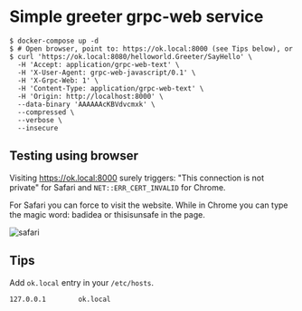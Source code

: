 # Simple greeter grpc-web service

```
$ docker-compose up -d
$ # Open browser, point to: https://ok.local:8000 (see Tips below), or
$ curl 'https://ok.local:8080/helloworld.Greeter/SayHello' \
  -H 'Accept: application/grpc-web-text' \
  -H 'X-User-Agent: grpc-web-javascript/0.1' \
  -H 'X-Grpc-Web: 1' \
  -H 'Content-Type: application/grpc-web-text' \
  -H 'Origin: http://localhost:8000' \
  --data-binary 'AAAAAAcKBVdvcmxk' \
  --compressed \
  --verbose \
  --insecure
```

## Testing using browser

Visiting https://ok.local:8000 surely triggers: "This connection is not private" for Safari and `NET::ERR_CERT_INVALID` for Chrome.

For Safari you can force to visit the website. While in Chrome you can type the magic word: badidea
or thisisunsafe in the page.

![safari](https://user-images.githubusercontent.com/73152/87927676-c61a8080-caad-11ea-909a-3456a94ab9c9.png)

## Tips

Add `ok.local` entry in your `/etc/hosts`.

```
127.0.0.1        ok.local
```
